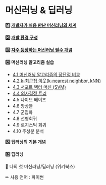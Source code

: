 # 머신러닝 & 딥러닝

**1️⃣ [개발자가 처음 만난 머신러닝의 세계](./목차/ML1.md)**

**2️⃣ [개발 환경 구성](./목차/ML2.md)**

**3️⃣ [자주 등장하는 머신러닝 필수 개념](./목차/ML3.md)**

**4️⃣ 머신러닝 알고리즘 실습**
* [4.1 머신러닝 알고리즘의 장단점 비교](./목차/장단점.md)
* [4.2 k-최근접 이웃(k-nearest neighbor, kNN)](./목차/kNN.md)
* [4.3 서포트 벡터 머신 (SVM)](./목차/SVM.md)
* [4.4 의사결정 트리](./목차/의사결정트리.md)
* 4.5 나이브 베이즈
* 4.6 앙상블
* 4.7 군집화
* 4.8 선형회귀
* 4.9 로지스틱 회귀
* 4.10 주성분 분석

**5️⃣ 딥러닝의 기본 개념**

**6️⃣ 딥러닝**



📖 나의 첫 머신러닝/딥러닝 (위키북스)

✏ 사용 언어 : 파이썬
